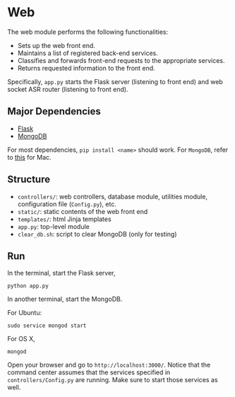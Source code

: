 # Web

The web module performs the following functionalities:

- Sets up the web front end.
- Maintains a list of registered back-end services.
- Classifies and forwards front-end requests to the appropriate services.
- Returns requested information to the front end.

Specifically, `app.py` starts the Flask server (listening to front end)
and web socket ASR router (listening to front end).


## Major Dependencies

- [Flask](http://flask.pocoo.org/)
- [MongoDB](https://www.mongodb.com/)

For most dependencies, `pip install <name>` should work. For `MongoDB`,
refer to [this](http://treehouse.github.io/installation-guides/mac/mongo-mac.html) for Mac.

## Structure

- `controllers/`: web controllers, database module, utilities module, 
configuration file (`Config.py`), etc.
- `static/`: static contents of the web front end
- `templates/`: html Jinja templates
- `app.py`: top-level module
- `clear_db.sh`: script to clear MongoDB (only for testing)

## Run

In the terminal, start the Flask server,

```
python app.py
```

In another terminal, start the MongoDB.

For Ubuntu:


```
sudo service mongod start
```

For OS X,

```
mongod
```

Open your browser and go to `http://localhost:3000/`. 
Notice that the command center assumes that the services specified in `controllers/Config.py` are running.
Make sure to start those services as well.
